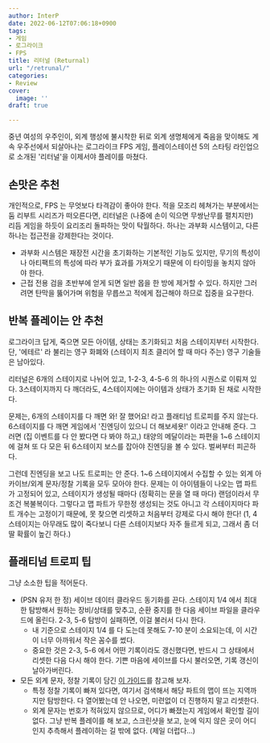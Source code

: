 ```yaml
---
author: InterP
date: 2022-06-12T07:06:18+0900
tags:
- 게임
- 로그라이크
- FPS
title: 리터널 (Returnal)
url: "/retrunal/"
categories:
- Review
cover:
  image: ''
draft: true

---
```

중년 여성의 우주인이, 외계 행성에 불시착한 뒤로 외계 생명체에게 죽음을 맞이해도 계속 우주선에서 되살아나는 로그라이크 FPS 게임, 플레이스테이션 5의 스타팅 라인업으로 소개된 '리터널'을 이제서야 플레이를 마쳤다.

## 손맛은 추천

개인적으로, FPS 는 무엇보다 타격감이 좋아야 한다. 적을 모조리 헤쳐가는 부분에서는 둠 리부트 시리즈가 떠오른다면, 리터널은 (나중에 손이 익으면 무쌍난무를 펼치지만) 리듬 게임을 하듯이 요리조리 돌파하는 맛이 탁월하다. 하나는 과부화 시스템이고, 다른 하나는 접근전을 강제한다는 것이다.

* 과부화 시스템은 재장전 시간을 초기화하는 기본적인 기능도 있지만, 무기의 특성이나 아티팩트의 특성에 따라 부가 효과를 가져오기 때문에 이 타이밍을 놓치지 않아야 한다. 
* 근접 전용 검을 초반부에 얻게 되면 일반 몹을 한 방에 제거할 수 있다. 하지만 그러려면 탄막을 뚫어가며 위험을 무릅쓰고 적에게 접근해야 하므로 집중을 요구한다. 

## 반복 플레이는 안 추천

로그라이크 답게, 죽으면 모든 아이템, 상태는 초기화되고 처음 스테이지부터 시작한다. 단, '에테르' 라 불리는 영구 화폐와 (스테이지 최초 클리어 할 때 마다 주는) 영구 기술들은 남아있다.

리터널은 6개의 스테이지로 나뉘어 있고, 1-2-3, 4-5-6 의 하나의 시퀀스로 이뤄져 있다. 3스테이지까지 다 깨더라도, 4스테이지에는 아이템과 상태가 초기화 된 채로 시작한다.

문제는, 6개의 스테이지를 다 깨면 와! 잘 했어요! 라고 플래티넘 트로피를 주지 않는다. 6스테이지를 다 깨면 게임에서 '진엔딩이 있으니 더 해보세욧!' 이라고 안내해 준다. 그러면 (집 이벤트를 다 안 봤다면 다 봐야 하고,) 태양의 메달이라는 파편을 1\~6 스테이지에 걸쳐 또 다 모은 뒤 6스테이지 보스를 잡아야 진엔딩을 볼 수 있다. 벌써부터 피곤하다.

그런데 진엔딩을 보고 나도 트로피는 안 준다. 1\~6 스테이지에서 수집할 수 있는 외계 아카이브/외계 문자/정찰 기록을 모두 모아야 한다. 문제는 이 아이템들이 나오는 맵 파트가 고정되어 있고, 스테이지가 생성될 때마다 (정확히는 문을 열 때 마다) 랜덤이라서 무조건 복불복이다. 그렇다고 맵 파트가 무한정 생성되는 것도 아니고 각 스테이지마다 파트 개수는 고정이기 때문에, 못 찾으면 리셋하고 처음부터 강제로 다시 해야 한다! (1, 4 스테이지는 아무래도 많이 죽다보니 다른 스테이지보다 자주 들르게 되고, 그래서 좀 더 딸 확률이 높긴 하다.)

## 플래티넘 트로피 팁

그냥 소소한 팁을 적어둔다. 

* (PSN 유저 한 정) 세이브 데이터 클라우드 동기화를 끈다. 스테이지 1/4 에서 최대한 탐방해서 원하는 장비/상태를 맞추고, 순환 중지를 한 다음 세이브 파일을 클라우드에 올린다. 2-3, 5-6 탐방이 실패하면, 이걸 불러서 다시 한다. 
  * 내 기준으로 스테이지 1/4 를 다 도는데 못해도 7-10 분이 소요되는데, 이 시간이 너무 아까워서 작은 꼼수를 썼다.
  * 중요한 것은 2-3, 5-6 에서 어떤 기록이라도 갱신했다면, 반드시 그 상태에서 리셋한 다음 다시 해야 한다. 기쁜 마음에 세이브를 다시 불러오면, 기록 갱신이 날아가버린다.
* 모든 외계 문자, 정찰 기록이 담긴 [이 가이드](https://psnprofiles.com/guide/13103-returnal-collectible-guide)를 참고해 보자. 
  * 특정 정찰 기록이 빠져 있다면, 여기서 검색해서 해당 파트의 맵이 뜨는 지역까지만 탐방한다. 다 열어봤는데 안 나오면, 미련없이 더 진행하지 말고 리셋한다.
  * 외계 문자는 번호가 적혀있지 않으므로, 어디가 빠졌는지 게임에서 확인할 길이 없다. 그냥 반복 플레이를 해 보고, 스크린샷을 보고, 눈에 익지 않은 곳이 어디인지 추측해서 플레이하는 길 밖에 없다. (제일 더럽다...)